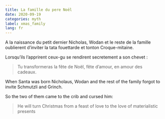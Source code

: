 ```yaml
---
title: La famille du pere Noël
date: 2020-09-19
categories: myth
label: xmas_family
lang: fr
---
```


A la naissance du petit dernier Nicholas, Wodan et le reste de la famille oublierent d’inviter la tata fouettarde et tonton Croque-mitaine.

Lorsqu’ils l’apprirent ceux-gu se rendirent secretement a son chevet :

> Tu transformeras la fête de Noël, fête d’amour, en amour des cadeaux.



When Santa was born Nicholaus, Wodan and the rest of the family
forgot to invite Schmutzli and Grinch.

So the two of them came to the crib and cursed him: 

> He will turn Christmas from a feast of love to the love of materialistic presents